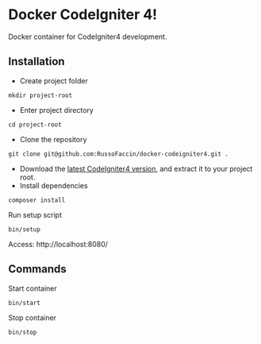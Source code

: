 
# Docker CodeIgniter 4!
Docker container for CodeIgniter4 development.

## Installation

- Create project folder
```
mkdir project-root
```

- Enter project directory
```
cd project-root
```

- Clone the repository
```
git clone git@github.com:RussoFaccin/docker-codeigniter4.git .
```

- Download the [latest CodeIgniter4 version](https://github.com/CodeIgniter4/framework/releases/latest), and extract it to your project root.
- Install dependencies
```
composer install
```

Run setup script
```
bin/setup
```
Access: http://localhost:8080/

## Commands
Start container
```
bin/start
```
Stop container
```
bin/stop
```